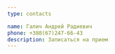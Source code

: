 ```yaml
---
type: contacts

name: Галич Андрей Радиевич
phone: +380(67)247-66-43
description: Записаться на прием
---
```

